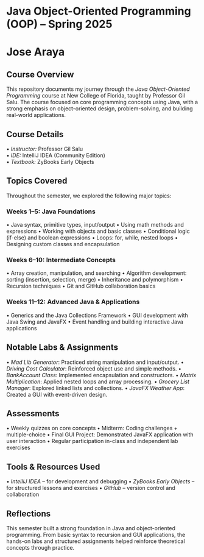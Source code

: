 # Java Object-Oriented Programming (OOP) – Spring 2025
# Jose Araya 
## Course Overview
This repository documents my journey through the *Java Object-Oriented Programming* course at New College of Florida, taught by Professor Gil Salu. The course focused on core programming concepts using Java, with a strong emphasis on object-oriented design, problem-solving, and building real-world applications.

## Course Details
•⁠  ⁠*Instructor:* Professor Gil Salu  
•⁠  ⁠*IDE:* IntelliJ IDEA (Community Edition)  
•⁠  ⁠*Textbook:* ZyBooks Early Objects  

## Topics Covered
Throughout the semester, we explored the following major topics:

### Weeks 1–5: Java Foundations
•⁠  ⁠Java syntax, primitive types, input/output
•⁠  ⁠Using math methods and expressions
•⁠  ⁠Working with objects and basic classes
•⁠  ⁠Conditional logic (if-else) and boolean expressions
•⁠  ⁠Loops: for, while, nested loops
•⁠  ⁠Designing custom classes and encapsulation

### Weeks 6–10: Intermediate Concepts
•⁠  ⁠Array creation, manipulation, and searching
•⁠  ⁠Algorithm development: sorting (insertion, selection, merge)
•⁠  ⁠Inheritance and polymorphism
•⁠  ⁠Recursion techniques
•⁠  ⁠Git and GitHub collaboration basics

### Weeks 11–12: Advanced Java & Applications
•⁠  ⁠Generics and the Java Collections Framework
•⁠  ⁠GUI development with Java Swing and JavaFX
•⁠  ⁠Event handling and building interactive Java applications

## Notable Labs & Assignments
•⁠  ⁠*Mad Lib Generator*: Practiced string manipulation and input/output.
•⁠  ⁠*Driving Cost Calculator*: Reinforced object use and simple methods.
•⁠  ⁠*BankAccount Class*: Implemented encapsulation and constructors.
•⁠  ⁠*Matrix Multiplication*: Applied nested loops and array processing.
•⁠  ⁠*Grocery List Manager*: Explored linked lists and collections.
•⁠  ⁠*JavaFX Weather App*: Created a GUI with event-driven design.

## Assessments
•⁠  ⁠Weekly quizzes on core concepts
•⁠  ⁠Midterm: Coding challenges + multiple-choice
•⁠  ⁠Final GUI Project: Demonstrated JavaFX application with user interaction
•⁠  ⁠Regular participation in-class and independent lab exercises

## Tools & Resources Used
•⁠  ⁠*IntelliJ IDEA* – for development and debugging
•⁠  ⁠*ZyBooks Early Objects* – for structured lessons and exercises
•⁠  ⁠*GitHub* – version control and collaboration


## Reflections
This semester built a strong foundation in Java and object-oriented programming. From basic syntax to recursion and GUI applications, the hands-on labs and structured assignments helped reinforce theoretical concepts through practice.
